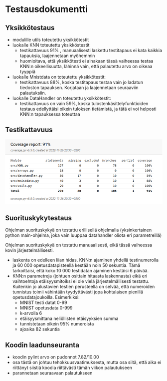 # Testausdokumentti

## Yksikkötestaus
- modulille utils toteutettu yksikkötestit
- luokalle KNN toteutettu yksikköstestit
    - testikattavuus 91% , manuaalisesti laskettu testitapaus ei kata kaikkia tapauksia, laajennetaan myöhemmin
    - huomioitava, että yksikkötesti ei ainakaan tässä vaiheessa testaa KNN:n oikeellisuutta, lähinnä vain, että palautettu arvo on oikeaa tyyppiä
- luokalle Mnistdata on toteutettu yksikkötestit:
    - testikattavuus 88%, koska testitapaus testaa vain jo ladatun tiedoston tapauksen. Korjataan ja laajennetaan seuraaviin palautuksiin.
- luokalle DataHandler on toteutettu yksikkötestit:
    - testikattavuus on vain 59%, koska tulostenkäsittelyfunktioiden testaus edellyttäisi oikein tuloksen tietämistä, ja tätä ei voi helposti KNN:n tapauksessa toteuttaa

## Testikattavuus
![Testikattavuusraportti](https://github.com/miahro/tiralabra-knn/blob/main/dokumentaatio/TestCoverageReport.png)

## Suorituskykytestaus
Ohjelman suorituskykyä on testattu erillisellä ohjelmalla (yksinkertainen python main-ohjelma, joka vain luuppaa datahandler oliota eri parametreillä)


Ohjelman suorituskykyä on testattu manuaalisesti, eikä tässä vaiheessa kovin järjestelmällisesti. 
- laskenta on edelleen liian hidas. KNN:n ajaminen yhdellä testinumerolla ja 60 000 opetusdatapisteellä kestään noin 50 sekuntia. Tämä tarkoittaisi, että koko 10 000 testidatan ajaminen kestäisi 6 päivää. 
- KNN:n parametreja (johtuen osittain hitaasta laskennasta) eikä eri vaihtoehtoja etäisyysmitoiksi ei ole vielä järjestelmällisesti testattu. Kuitenkin jo alustavien testien perusteella on selvää, että numeroiden tunnistus toimii vähintään tyydyttävästi jopa kohtalaisen pienillä opetusdatajoukoilla. Esimerkiksi:
    - MNIST testi datat 0-99
    - MNIST opetusdata 0-999
    - k-arvolla 6
    - etäisyysmittana neliöllisten etäisyyksien summa
    - tunnistetaan oikein 95% numeroista
    - ajoaika 82 sekuntia

## Koodin laadunseuranta
- koodin pylint arvo on pudonnot 7.82/10.00 
- osa tästä on johtuu tehokkuusvaatimuksesta, mutta osa siitä, että aika ei riittänyt siistiä koodia riittävästi tämän viikon palautukseen
- parannetaan seuraavaan palautukseen